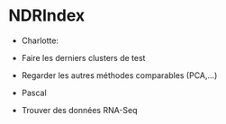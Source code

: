 # NDRIndex
- Charlotte: 
 - Faire les derniers clusters de test
 - Regarder les autres méthodes comparables (PCA,...)
 
- Pascal
 - Trouver des données RNA-Seq
